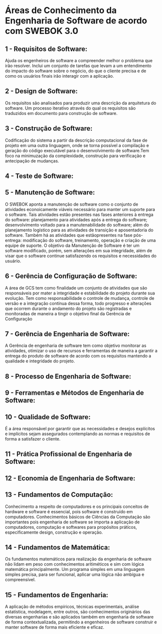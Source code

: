 ﻿# Áreas de Conhecimento da Engenharia de Software de acordo com SWEBOK 3.0

## 1 - Requisitos de Software:  

Ajuda os engenheiros de software a compreender melhor o problema que irão resolver. Inclui um conjunto de tarefas que levam a um entendimento do impacto do software sobre o negócio, do que o cliente precisa e de como os usuários finais irão interagir com a aplicação.

## 2 - Design de Software:  

Os requisitos são analisados para produzir uma descrição da arquitetura do software. Um processo iterativo através do qual os requisitos são traduzidos em documento para construção de software.

## 3 - Construção de Software:  

Codificação do sistema a partir da descrição computacional da fase de projeto em uma outra linguagem, onde se torna possível a compilação e geração do código executável para o desenvolvimento de software.Tem foco na minimuzação da complexidade, construção para verificação e antecipação de mudanças.

## 4 - Teste de Software:  

## 5 - Manutenção de Software: 

O SWEBOK aponta a manutenção de software como o conjunto de atividades econoicamente viáveis necessário para manter um suporte para o software. Tais atividades estão presentes nas fases anteriores à entrega do software: planejamento para atividades após a entrega do software; desenvolvimento voltado para a manutenabilidade do software; além do planejamento logístico para as atividades de transição e aposentadoria do software. Também há as atividades que estãopresentes na fase pós-entrega: modificação do software, treinamento, operação e criação de uma equipe de suporte. O objetivo da Manutenção de Software é ter um software modificado, porém, sem alterações em sua integridade, além de visar que o software continue satisfazendo os requisitos e necessidades do usuário.

## 6 - Gerência de Configuração de Software: 

A área de GCS tem como finalidade um conjunto de atividades que são responsáveis por mater a integridade e estabilidade do projeto durante sua evolução. Tem como responsabilidade o controle de mudança, controle de versão e a integração contínua dessa forma, todo progresso e alterações que ocorrem durante o andamento do projeto são registradas e monitoradas de maneira a tingir o objetivo final da Gerência de Configuração

## 7 - Gerência de Engenharia de Software:  

A Gerência de engenharia de software tem como objetivo monitorar as atividades, otimizar o uso de recursos e ferramentas de maneira a garantir a entrega do produto de software de acordo com os requisitos mantendo a qualidade e integridade do projeto.

## 8 - Processo de Engenharia de Software:  



## 9 - Ferramentas e Métodos de Engenharia de Software:  

## 10 - Qualidade de Software:  

É a área responsável por garantir que as necessidades e desejos explícitos e implícitos sejam assegurados contemplando as normas e requisitos de forma a satisfazer o cliente.

## 11 - Prática Profissional de Engenharia de Software:  

## 12 - Economia de Engenharia de Software:  

## 13 - Fundamentos de Computação:  

Conhecimento a respeito de computadores e os principais conceitos de hardware e software é essencial, pois software 
é construído em computadores. Conhecimentos básicos de Ciências da Computação são importantes pois engenharia de software 
se importa a aplicação de computadores, computação e softwares para propósitos práticos, especificamente design, construção e operação.

## 14 - Fundamentos de Matemática:  

Os fundamentos matemáticos para realização da engenharia de software não lidam em peso com conhecimentos aritiméticos e sim 
com lógica matemática principalmente. Um programa simples em uma linguagem simples precisa, para ser funcional, aplicar uma lógica 
não ambígua e compreensível.

## 15 - Fundamentos de Engenharia:  

A aplicação de métodos empíricos, técnicas experimentais, análise estatística, modelagem, entre outros, são conhecimentos originários 
das diversas engenharias e são aplicados também em engenharia de software de forma contextualizada, permitindo a engenheiros 
de software construir e manter software de forma mais eficiente e eficaz.




